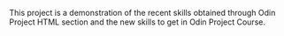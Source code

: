 This project is a demonstration of the recent skills obtained through Odin Project HTML section and the new skills
to get in Odin Project Course.